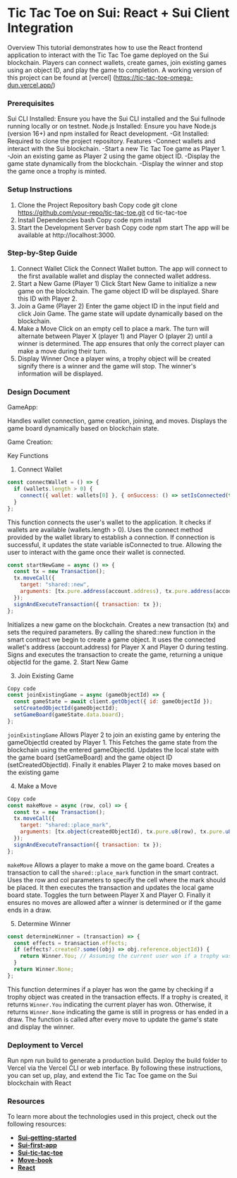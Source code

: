# Tic Tac Toe on Sui: React + Sui Client Integration
Overview
This tutorial demonstrates how to use the React frontend application to interact with the Tic Tac Toe game deployed on the Sui blockchain. Players can connect wallets, create games, join existing games using an object ID, and play the game to completion.
A working version of this project can be found at [vercel] (https://tic-tac-toe-omega-dun.vercel.app/)

### Prerequisites
Sui CLI Installed: Ensure you have the Sui CLI installed and the Sui fullnode running locally or on testnet.
Node.js Installed: Ensure you have Node.js (version 16+) and npm installed for React development.
-Git Installed: Required to clone the project repository.
Features
-Connect wallets and interact with the Sui blockchain.
-Start a new Tic Tac Toe game as Player 1.
-Join an existing game as Player 2 using the game object ID.
-Display the game state dynamically from the blockchain.
-Display the winner and stop the game once a trophy is minted.
### Setup Instructions
1. Clone the Project Repository
bash
Copy code
git clone https://github.com/your-repo/tic-tac-toe.git
cd tic-tac-toe
2. Install Dependencies
bash
Copy code
npm install
3. Start the Development Server
bash
Copy code
npm start
The app will be available at http://localhost:3000.

### Step-by-Step Guide
1. Connect Wallet
Click the Connect Wallet button.
The app will connect to the first available wallet and display the connected wallet address.
2. Start a New Game (Player 1)
Click Start New Game to initialize a new game on the blockchain.
The game object ID will be displayed. Share this ID with Player 2.
3. Join a Game (Player 2)
Enter the game object ID in the input field and click Join Game.
The game state will update dynamically based on the blockchain.
4. Make a Move
Click on an empty cell to place a mark. The turn will alternate between Player X (player 1) and Player O (player 2) until a winner is determined.
The app ensures that only the correct player can make a move during their turn.
5. Display Winner
Once a player wins, a trophy object will be created signify there is a winner and the game will stop. The winner's information will be displayed.

### Design Document
GameApp:

Handles wallet connection, game creation, joining, and moves.
Displays the game board dynamically based on blockchain state.

Game Creation:

Key Functions

1. Connect Wallet
```javascript
const connectWallet = () => {
  if (wallets.length > 0) {
    connect({ wallet: wallets[0] }, { onSuccess: () => setIsConnected(true) });
  }
};
```
This function connects the user's wallet to the application.
It checks if wallets are available (wallets.length > 0).
Uses the connect method provided by the wallet library to establish a connection.
If connection is successful, it updates the state variable isConnected to true.
Allowing the user to interact with the game once their wallet is connected.

```javascript
const startNewGame = async () => {
  const tx = new Transaction();
  tx.moveCall({
    target: "shared::new",
    arguments: [tx.pure.address(account.address), tx.pure.address(account.address)],
  });
  signAndExecuteTransaction({ transaction: tx });
};
```
Initializes a new game on the blockchain. Creates a new transaction (tx) and sets the required parameters.
By calling the shared::new function in the smart contract we begin to create a game object.
It uses the connected wallet's address (account.address) for Player X and Player O during testing.
Signs and executes the transaction to create the game, returning a unique objectId for the game.
2. Start New Game


3. Join Existing Game
```javascript
Copy code
const joinExistingGame = async (gameObjectId) => {
  const gameState = await client.getObject({ id: gameObjectId });
  setCreatedObjectId(gameObjectId);
  setGameBoard(gameState.data.board);
};
```
`joinExistingGame` Allows Player 2 to join an existing game by entering the gameObjectId created by Player 1.
This Fetches the game state from the blockchain using the entered gameObjectId.
Updates the local state with the game board (setGameBoard) and the game object ID (setCreatedObjectId).
Finally it enables Player 2 to make moves based on the existing game

4. Make a Move
```javascript
Copy code
const makeMove = async (row, col) => {
  const tx = new Transaction();
  tx.moveCall({
    target: "shared::place_mark",
    arguments: [tx.object(createdObjectId), tx.pure.u8(row), tx.pure.u8(col)],
  });
  signAndExecuteTransaction({ transaction: tx });
};
```
`makeMove` Allows a player to make a move on the game board.
Creates a transaction to call the `shared::place_mark` function in the smart contract.
Uses the row and col parameters to specify the cell where the mark should be placed.
It then executes the transaction and updates the local game board state.
Toggles the turn between Player X and Player O.
Finally it ensures no moves are allowed after a winner is determined or if the game ends in a draw.


5. Determine Winner
```javascript
const determineWinner = (transaction) => {
  const effects = transaction.effects;
  if (effects?.created?.some((obj) => obj.reference.objectId)) {
    return Winner.You; // Assuming the current user won if a trophy was created
  }
  return Winner.None;
};
```
This function determines if a player has won the game by checking if a trophy object was created in the transaction effects.
If a trophy is created, it returns `Winner.You` indicating the current player has won.
Otherwise, it returns `Winner.None` indicating the game is still in progress or has ended in a draw.
The function is called after every move to update the game's state and display the winner.


### Deployment to Vercel
Run npm run build to generate a production build.
Deploy the build folder to Vercel via the Vercel CLI or web interface.
By following these instructions, you can set up, play, and extend the Tic Tac Toe game on the Sui blockchain with React

### Resources
To learn more about the technologies used in this project, check out the following resources:


- **[Sui-getting-started](https://docs.sui.io/guides/developer/getting-started/sui-install)**
- **[Sui-first-app](https://docs.sui.io/guides/developer/first-app)**
- **[Sui-tic-tac-toe](https://docs.sui.io/guides/developer/app-examples/tic-tac-toe)**
- **[Move-book](https://move-book.com/)**
- **[React](https://react.dev/learn)**
